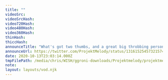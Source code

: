 ```yaml
---
title: ""
videoSrc: 
videoSrcHash: 
video720Hash: 
video480Hash: 
video360Hash: 
thinHash: 
thiccHash: 
announceTitle: "What's got two thumbs, and a great big throbbing personality? asking for a friend"
announceUrl: https://twitter.com/ProjektMelody/status/1316152545732157448
date: 2020-10-13T23:03:14.000Z
tmpFilePath: /media/chris/WISH/ggroni-downloads/Projektmelody/projektmelody_2020-10-13_23-03-04.mkv
note: 
layout: layouts/vod.njk
---
```

